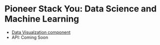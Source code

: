 # Pioneer Stack You: Data Science and Machine Learning 

- [Data Visualzation component](https://github.com/PioneerCode/pioneer-stack-you)
- API: Coming Soon
